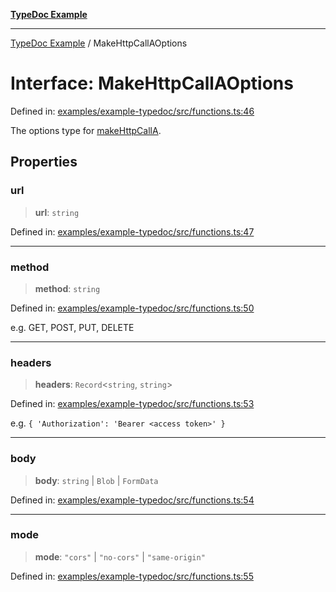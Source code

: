 [**TypeDoc Example**](../README.md)

***

[TypeDoc Example](../globals.md) / MakeHttpCallAOptions

# Interface: MakeHttpCallAOptions

Defined in: [examples/example-typedoc/src/functions.ts:46](https://github.com/ocavue/tsdocs/blob/2f8c0a17dd6e463365fb6ab0a4b429c67f8821f6/examples/example-typedoc/src/functions.ts#L46)

The options type for [makeHttpCallA](../functions/makeHttpCallA.md).

## Properties

### url

> **url**: `string`

Defined in: [examples/example-typedoc/src/functions.ts:47](https://github.com/ocavue/tsdocs/blob/2f8c0a17dd6e463365fb6ab0a4b429c67f8821f6/examples/example-typedoc/src/functions.ts#L47)

***

### method

> **method**: `string`

Defined in: [examples/example-typedoc/src/functions.ts:50](https://github.com/ocavue/tsdocs/blob/2f8c0a17dd6e463365fb6ab0a4b429c67f8821f6/examples/example-typedoc/src/functions.ts#L50)

e.g. GET, POST, PUT, DELETE

***

### headers

> **headers**: `Record`\<`string`, `string`\>

Defined in: [examples/example-typedoc/src/functions.ts:53](https://github.com/ocavue/tsdocs/blob/2f8c0a17dd6e463365fb6ab0a4b429c67f8821f6/examples/example-typedoc/src/functions.ts#L53)

e.g. `{ 'Authorization': 'Bearer <access token>' }`

***

### body

> **body**: `string` \| `Blob` \| `FormData`

Defined in: [examples/example-typedoc/src/functions.ts:54](https://github.com/ocavue/tsdocs/blob/2f8c0a17dd6e463365fb6ab0a4b429c67f8821f6/examples/example-typedoc/src/functions.ts#L54)

***

### mode

> **mode**: `"cors"` \| `"no-cors"` \| `"same-origin"`

Defined in: [examples/example-typedoc/src/functions.ts:55](https://github.com/ocavue/tsdocs/blob/2f8c0a17dd6e463365fb6ab0a4b429c67f8821f6/examples/example-typedoc/src/functions.ts#L55)
